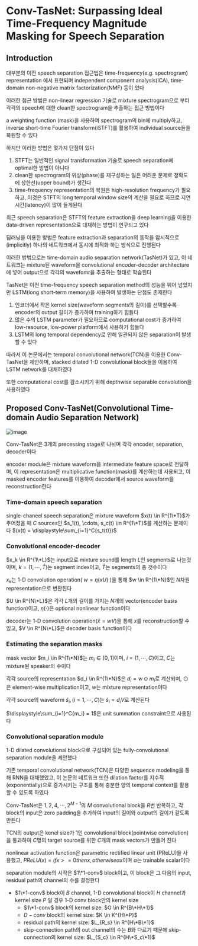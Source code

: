 # Conv-TasNet: Surpassing Ideal Time-Frequency Magnitude Masking for Speech Separation

## Introduction

대부분의 이전 speech separation 접근법은 time-frequency(e.g. spectrogram) representation 에서 표현되며 independent component analysis(ICA), time-domain non-negative matrix factorization(NMF) 등이 있다

이러한 접근 방법은 non-linear regression 기술로 mixture spectrogram으로 부터 각각의 speech에 대한 clean한 spectrogram을 추출하는 접근 방법이다

a weighting function (mask)을 사용하여 spectrogram의 bin에 multiply하고, inverse short-time Fourier transform(iSTFT)를 활용하여 individual source들을 복원할 수 있다

하지만 이러한 방법은 몇가지 단점이 있다
1. STFT는 일반적인 signal transformation 기술로 speech separation에 optimal한 방법이 아니다
2. clean한 spectrogram의 위상(phase)를 재구성하는 일은 어려운 문제로 정확도에 상한선(upper bound)가 생긴다
3. time-frequency representation의 복원은 high-resolution frequency가 필요하고, 이것은 STFT의 long temporal window size의 계산을 필요로 하므로 지연 시간(latency)이 많이 들게된다

최근 speech separation은 STFT의 feature extraction을 deep learning을 이용한 data-driven representation으로 대채하는 방법이 연구되고 있다

딥러닝을 이용한 방법은 feature extraction과 separation의 동작을 암시적으로(implicitly) 하나의 네트워크에서 동시에 최적화 하는 방식으로 진행된다

이러한 방법으로는 time-domain audio separation network(TasNet)가 있고, 이 네트워크는 mixture된 waveform을 convolutional encoder-decoder architecture에 넣어 output으로 각각의 wavefomr을 추출하는 형태로 학습된다

TasNet은 이전 time-frequency speech separation method의 성능을 뛰어 넘었지만 LSTM(long short-term memory)을 사용하여 발생하는 단점도 존재한다
1. 인코더에서 작은 kernel size(waveform segments의 길이)를 선택할수록 encoder의 output 길이가 증가하여 training하기 힘들다
2. 많은 수의 LSTM parameter가 필요하므로 computational cost가 증가하여 low-resource, low-power platform에서 사용하기 힘들다
3. LSTM의 long temporal dependency로 인해 일관되지 않은 separation이 발생할 수 있다

따라서 이 논문에서는 temporal convolutional network(TCN)을 이용한 Conv-TasNet을 제안하며, stacked dilated 1-D convolutional block들을 이용하여 LSTM network를 대채하였다

또한 computational cost를 감소시키기 위해 depthwise separable convolution을 사용하였다


## Proposed Conv-TasNet(Convolutional Time-domain Audio Separation Network)
![image](https://github.com/kimho1wq/TIL/assets/15611500/e28c2266-ea69-4cae-83ef-9d90abd5e72f)

Conv-TasNet은 3개의 precessing stage로 나뉘며 각각 encoder, separation, decoder이다

encoder module은 mixture waveform을 intermediate feature space로 전달하며, 이 representation은 multiplicative function(mask)를 계산하는데 사용되고, 이 masked encoder features를 이용하여 decoder에서 source waveform을 reconstruction한다


### Time-domain speech separation

single-chaneel speech separation은 mixture waveform $x(t) \in R^{1\*T}$가 주어졌을 때 $C$ sources인 $s_1(t), \cdots, s_c(t) \in R^{1\*T}$를 계산하는 문제이다 $(x(t) = \displaystyle\sum_{i=1}^C{s_t(t)})$ 

### Convolutional encoder-decoder

$x_k \in R^{1\*L}$는 input으로 mixture sound를 length $L$인 segments로 나눈것이며, $k = (1, \cdots, \hat{T})$는 segment index이고, $\hat{T}$는 segments의 총 갯수이다

$x_k$는 1-D convolution operation( $w = \eta(xU)$ )을 통해 $w \in R^{1\*N}$인 $N$차원 representation으로 변환된다

$U \in R^{N\*L}$은 각각 $L$개의 길이를 가지는 $N$개의 vector(encoder basis function)이고, $\eta(\cdot)$은 optional nonlinear function이다

decoder는 1-D convolution operation($\hat{x} = wV$)을 통해 $x$를 reconstruction할 수 있고, $V \in R^{N\*L}$은 decoder basis function이다


### Estimating the separation masks

mask vector $m_i \in R^{1\*N}$는 $m_i \in [0,1]$이며, $i = (1, \cdots, C)$이고, $C$는 mixture된 speaker의 수이다

각각 source의 representation $d_i \in R^{1\*N}$은 $d_i = w \odot m_i$로 계산되며, $\odot$은 element-wise multiplication이고, $w$는 mixture representation이다

각각 source의 waveform $\hat{s}_i, (i=1,\cdots,C)$는 $\hat{s}_i = d_i V$로 계산된다 

$\displaystyle\sum_{i=1}^C{m_i} = 1$은 unit summation constraint으로 사용된다


### Convolutional separation module

1-D dilated convolutional block으로 구성되어 있는 fully-convolutional separation module을 제안했다

기존 temporal convolutional network(TCN)은 다양한 sequence modeling을 통해 RNN을 대채했었고, 이 논문의 네트워크 또한 dilation factor를 지수적(exponentially)으로 증가시키는 구조를 통해 충분한 양의 temporal context를 활용할 수 있도록 하였다

Conv-TasNet은 $1,2,4,\cdots,2^{M-1}$의 $M$ convolutional block을 $R$번 반복하고, 각 block의 input은 zero padding을 추가하여 input의 길이와 output의 길이가 같도록 만든다

TCN의 output은 kenel size가 1인 convolutional block(pointwise convolution)을 통과하여 $C$명의 target source를 위한 $C$개의 mask vectors가 만들어 진다

nonlinear activation function은 parametric rectified linear unit (PReLU)을 사용했고, $PReLU(x) = if x >= 0 then x, otherwise \alpha x$이며 $\alpha$는 trainable scalar이다

separation module의 시작은 $1\*1-conv$ block이고, 이 block은 그 다음의 input, residual path의 channel의 수를 결정한다

- $1\*1-conv$ block이 $B$ channel, 1-D convolutional block이 $H$ channel과 kernel size $P$ 일 경우 1-D conv block안의 kernel size
  - $1\*1-conv$ block의 kernel size: $O \in R^{B\*H\*1}$
  - $D-conv$ block의 kernel size: $K \in K^{H\*P}$
  - residual path의 kernel size: $L_{R_s} \in R^{H\*B\*1}$
  - skip-connection path의 out channel의 수는 $B$와 다르기 때문에 skip-connection의 kernel size: $L_{S_c} \in R^{H\*S_c\*1}$







